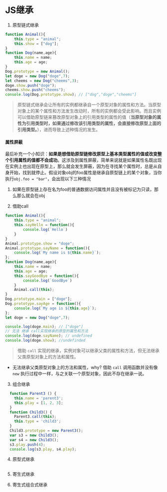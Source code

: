 # JS继承

1. 原型链式继承
```js
function Animal(){
    this.type = "animal";
    this.show = ["dog"];
}
function Dog(name,age){
    this.name = name;
    this.age = age;
}
Dog.prototype = new Animal();
let doge = new Dog("doge",7);
let cheems = new Dog("cheems",3);
doge.show.push("doge");
cheems.show.push("cheems");
console.log(Dog.prototype.show); // ["dog","doge","cheems"]
```
> 原型链式继承会让所有的实例都继承自一个原型对象的属性和方法。当原型对象上的某个属性和方法发生改动时，所有的实例都会受此影响。而且实例可以借助原型链来篡改原型对象上的引用类型的属性的值（**当原型对象的属性为引用类型时，如果通过修改该引用类型的属性，会直接修改原型上面的引用类型。**），进而导致上述种情况的发生。

#### 属性屏蔽 
最后补充一个小知识：**如果是想借助原型链修改原型上基本类型属性的值或改变整个引用属性的值都不会成功**。这涉及到属性屏蔽，简单来说就是如果属性名既出现在实例上也出现在原型上，那么就会发生屏蔽，因为在寻找某个属性时，总是从自身开始，找到就停止。假设对象obj的foo属性是继承自原型链上的某个对象，当你执行`obj.foo = "bar"`，会出现以下三种情况

1. 如果在原型链上存在名为foo的普通数据访问属性并且没有被标记为只读，那么那么就会在obj



2. 借助call
```js
function Animal(){
    this.type = "animal";
    this.sayHello = function(){
        console.log(`Hello`)
    }
}
Animal.prototype.show = "doge"; 
Animal.prototype.sayName = function(){
    console.log(`My name is ${this.name}`);
};
function Dog(name,age){
    this.name = name;
    this.age = age;
    this.sayGoodBye = function(){
        console.log(`GoodBye`)
    }
    Animal.call(this);
}
Dog.prototype.main = ["doge"]; 
Dog.prototype.sayAge = function(){
    console.log(`My age is ${this.age}`);
};
let doge = new Dog("doge",7);

console.log(doge.main); // ["doge"]
// 无法 继承 call实现继承的原型的属性和方法 
console.log(doge.sayName); // undefined
console.log(doge.show); //undefinded
```
> 借助 `call` 实现的继承，实例对象可以继承父类的属性和方法，但无法继承父类原型对象上的方法和属性。

- 无法继承父类原型对象上的方法和属性，why?
借助 `call` 调用函数并没有像 `new` 执行过程中一样，与之关联一个原型对象，因此不存在继承一说。

3. 组合继承
```js
  function Parent3 () {
    this.name = 'parent3';
    this.play = [1, 2, 3];
  }
  function Child3() {
    Parent3.call(this);
    this.type = 'child3';
  }
  Child3.prototype = new Parent3();
  var s3 = new Child3();
  var s4 = new Child3();
  s3.play.push(4);
  console.log(s3.play, s4.play);
```

4. 原型式继承
```js


```



5. 寄生式继承



6. 寄生式组合式继承